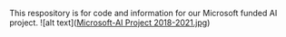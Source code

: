 This respository is for code and information for our Microsoft funded AI project.
![alt text]([Microsoft-AI Project 2018-2021.jpg](https://github.com/jamal833/AIforEarth-MicrosoftProject/blob/main/Microsoft-AI%20Project%202018-2021.jpg))
